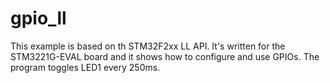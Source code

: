 # gpio_ll
This example is based on th STM32F2xx LL API. It's written for the
STM3221G-EVAL board and it shows how to configure and use GPIOs. The program
toggles LED1 every 250ms.

